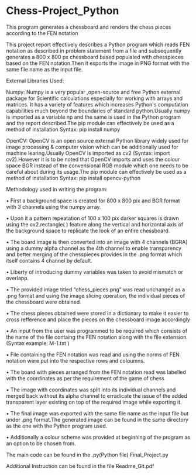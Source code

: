 # Chess-Project_Python
This program generates a chessboard and renders the chess pieces according to the FEN notation




This project report effectively describes a Python program which reads FEN notation as described in  problem statement from a file and  subsequently generates a 800 x 800 px chessboard based  populated with chesspieces based on the FEN notation.Then it exports the image in PNG format with the same file name as the input file.

External Libraries Used:

Numpy: Numpy is a very popular ,open-source and free Python external package for Scientific calculations especially for working with arrays and matrices. It has a variety of features which increases Python's computation capabilities much beyond the boundaries of standard python.Usually numpy is imported as a variable np and the same is used in the Python program and the report described.The pip module can effectively be used as a method of installation Syntax: pip install numpy

OpenCV: OpenCV is an open source external Python library widely used for image processing & computer vision which can be additionally used for machine learing.Usually OpenCV is imported as cv2 (Syntax: import cv2).However it is to be noted that OpenCV imports and uses the colour space BGR instead of the convensional RGB module which one needs to be careful about during its usage.The pip module can effectively be used as a method of installation Syntax: pip install opencv-python








Methodology used in writing the program:

•	First a background space is created for 800 x 800 pix and BGR format with 3 channels  using the numpy array.

•	Upon it a pattern repeatation of 100 x 100 pix darker squares is drawn  using the cv2.rectangle( ) feature along the vertical and horizontal axis of the background space to replicate the look of an entire chessboard.

•	 The board image is then converted into an image with 4 channels (BGRA) using a dummy alpha channel as the 4th channel to enable transparency and better merging of the chesspieces provides in the .png  format which itself contains 4 channel by default.

•	Liberty of introducing dummy variables was taken to avoid mismatch or overlapp.

•	The provided image titled “chess_pieces.png” was read unchanged as a .png format and using the image slicing operation, the individual pieces of the chessboard were obtained.

•	The chess pieces obtained were stored in a dictionary to make it easier to cross refference and place the pieces on the chessboard image accordingly 

•	An input from the user was programmed to be required which consists of the name of the file containg the FEN notation along with the file extension.(Syntax example:  M-1.txt )  

•	File containing the FEN notation was read and using the  norms of FEN notation were put into the respective rows and coloumns.

•	The board with pieces arranged from the FEN notation read was labelled with the coordinates as per the requirement of the game of chess

•	The image with coordinates was split into its individual channels and merged back without its alpha channel to erradicate the issue of  the added transparent layer existing on top of the required image while exporting it.

•	The final image was exported with the same file name as the input file but under .png format.The  generated image can be found in the same directory as the one with the Python program used.

•	Additionally a colour scheme was provided at  beginning of the program as an option to be chosen from.


The main code can be found in the .py(Python file) Final_Project.py

Additional Instruction can be found in the file Readme_Git.pdf
